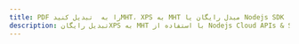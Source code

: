 ---title: PDF را به  تبدیل کنیدMHT، XPS به MHT مبدل رایگان یا Nodejs SDKdescription: تبدیل رایگانXPS به MHT با استفاده از Nodejs Cloud APIs & SDK همچنین اسناد PDF را در Cloud ایجاد، ویرایش و رندر کنید.---